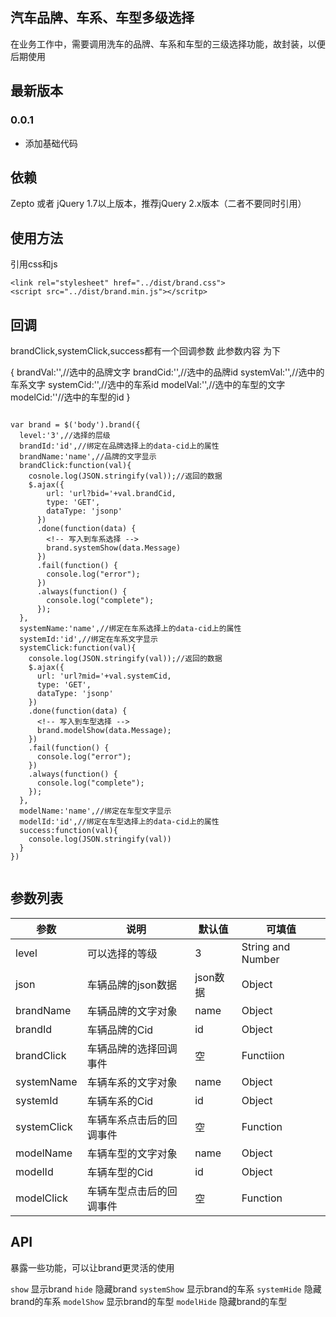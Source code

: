 ## 汽车品牌、车系、车型多级选择
在业务工作中，需要调用洗车的品牌、车系和车型的三级选择功能，故封装，以便后期使用

## 最新版本

### 0.0.1
* 添加基础代码



## 依赖

Zepto 或者 jQuery 1.7以上版本，推荐jQuery 2.x版本（二者不要同时引用）


## 使用方法

引用css和js
<br />

    <link rel="stylesheet" href="../dist/brand.css">
    <script src="../dist/brand.min.js"></scritp>


## 回调
brandClick,systemClick,success都有一个回调参数
此参数内容 为下

  {
    brandVal:'',//选中的品牌文字
    brandCid:'',//选中的品牌id
    systemVal:'',//选中的车系文字
    systemCid:'',//选中的车系id
    modelVal:'',//选中的车型的文字
    modelCid:''//选中的车型的id
  }
````

var brand = $('body').brand({
  level:'3',//选择的层级
  brandId:'id',//绑定在品牌选择上的data-cid上的属性
  brandName:'name',//品牌的文字显示
  brandClick:function(val){
    cosnole.log(JSON.stringify(val));//返回的数据
    $.ajax({
        url: 'url?bid='+val.brandCid,
        type: 'GET',
        dataType: 'jsonp'
      })
      .done(function(data) {
        <!-- 写入到车系选择 -->
        brand.systemShow(data.Message)
      })
      .fail(function() {
        console.log("error");
      })
      .always(function() {
        console.log("complete");
      });
  },
  systemName:'name',//绑定在车系选择上的data-cid上的属性
  systemId:'id',//绑定在车系文字显示
  systemClick:function(val){
    console.log(JSON.stringify(val));//返回的数据
    $.ajax({
      url: 'url?mid='+val.systemCid,
      type: 'GET',
      dataType: 'jsonp'
    })
    .done(function(data) {
      <!-- 写入到车型选择 -->
      brand.modelShow(data.Message);
    })
    .fail(function() {
      console.log("error");
    })
    .always(function() {
      console.log("complete");
    });
  },
  modelName:'name',//绑定在车型文字显示
  modelId:'id',//绑定在车型选择上的data-cid上的属性
  success:function(val){
    console.log(JSON.stringify(val))
  }
})


````

## 参数列表

|   参数   |    说明    |   默认值    |   可填值    |
|---------|------------|------------|------------|
|  level  |可以选择的等级|3|String and  Number|
|json|车辆品牌的json数据|json数据|Object|
|brandName|车辆品牌的文字对象|name|Object|
|brandId|车辆品牌的Cid|id|Object|
|brandClick|车辆品牌的选择回调事件|空|Functiion|
|systemName|车辆车系的文字对象|name|Object|
|systemId|车辆车系的Cid|id|Object|
|systemClick|车辆车系点击后的回调事件|空|Function|
|modelName|车辆车型的文字对象|name|Object|
|modelId|车辆车型的Cid|id|Object|
|modelClick|车辆车型点击后的回调事件|空|Function|

## API

暴露一些功能，可以让brand更灵活的使用

`show` 显示brand
`hide` 隐藏brand
`systemShow` 显示brand的车系
`systemHide` 隐藏brand的车系
`modelShow` 显示brand的车型
`modelHide` 隐藏brand的车型
